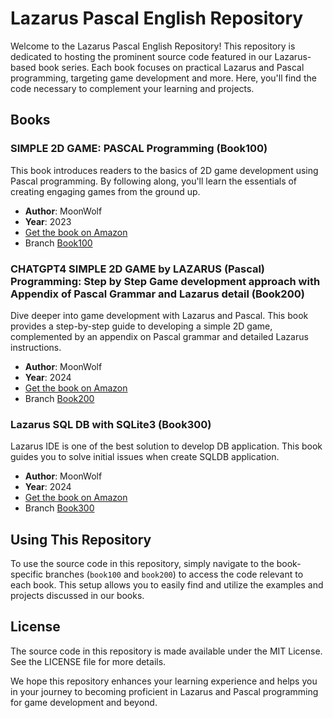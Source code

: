 # Lazarus Pascal English Repository

Welcome to the Lazarus Pascal English Repository! This repository is dedicated to hosting the prominent source code featured in our Lazarus-based book series. Each book focuses on practical Lazarus and Pascal programming, targeting game development and more. Here, you'll find the code necessary to complement your learning and projects.

## Books

### SIMPLE 2D GAME: PASCAL Programming (Book100)

This book introduces readers to the basics of 2D game development using Pascal programming. By following along, you'll learn the essentials of creating engaging games from the ground up.

- **Author**: MoonWolf
- **Year**: 2023
- [Get the book on Amazon](https://www.amazon.com/dp/B0CHN7PK88)
- Branch [Book100](https://github.com/moonwolf001/Lazarus_Pascal_English/tree/book100)

### CHATGPT4 SIMPLE 2D GAME by LAZARUS (Pascal) Programming: Step by Step Game development approach with Appendix of Pascal Grammar and Lazarus detail (Book200)

Dive deeper into game development with Lazarus and Pascal. This book provides a step-by-step guide to developing a simple 2D game, complemented by an appendix on Pascal grammar and detailed Lazarus instructions.

- **Author**: MoonWolf
- **Year**: 2024
- [Get the book on Amazon](https://www.amazon.com/dp/B0CTMWC1TL)
- Branch [Book200](https://github.com/moonwolf001/Lazarus_Pascal_English/tree/book200)

### Lazarus SQL DB with SQLite3 (Book300)

Lazarus IDE is one of the best solution to develop DB application. This book guides you to solve initial issues when create SQLDB application.

- **Author**: MoonWolf
- **Year**: 2024
- [Get the book on Amazon](https://www.amazon.com/dp/B0DPC6BY2L)
- Branch [Book300](https://github.com/moonwolf001/Lazarus_Pascal_English/tree/book300)


## Using This Repository

To use the source code in this repository, simply navigate to the book-specific branches (`book100` and `book200`) to access the code relevant to each book. This setup allows you to easily find and utilize the examples and projects discussed in our books.

## License

The source code in this repository is made available under the MIT License. See the LICENSE file for more details.

We hope this repository enhances your learning experience and helps you in your journey to becoming proficient in Lazarus and Pascal programming for game development and beyond.


